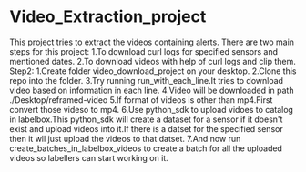 # Video_Extraction_project
This project tries to extract the videos containing alerts.
There are two main steps for this project:
  1.To download curl logs for specified sensors and mentioned dates.
  2.To download videos with help of curl logs and clip them.
Step2:
  1.Create folder video_download_project on your desktop.
  2.Clone this repo into the folder.
  3.Try running run_with_each_line.It tries to download video based on information in each line.
  4.Video will be downloaded in path ./Desktop/reframed-video
  5.If format of videos is other than mp4.First convert those videso to mp4.
  6.Use python_sdk to upload vidoes to catalog in labelbox.This python_sdk will create a dataset for a sensor if it doesn't exist and upload videos into it.If there 
  is a datset for the specified sensor then it wll just upload the videos to that datset.
  7.And now run create_batches_in_labelbox_videos to create a batch for all the uploaded videos so labellers can start working on it.

